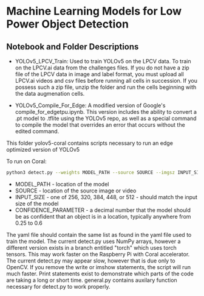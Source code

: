 # Machine Learning Models for Low Power Object Detection

## Notebook and Folder Descriptions
- YOLOv5_LPCV_Train: Used to train YOLOv5 on the LPCV data. To train on the LPCV.ai data from the challenges files. If you do not have a zip file of the LPCV data in image and label format, you must upload all LPCV.ai videos and csv files before running all cells in succession. If you possess such a zip file, unzip the folder and run the cells beginning with the data augmenation cells.

- YOLOv5_Compile_For_Edge: A modified version of Google's compile_for_edgetpu.ipynb. This version includes the ability to convert a .pt model to .tflite using the YOLOv5 repo, as well as a special command to compile the model that overrides an error that occurs without the edited command.

This folder yolov5-coral contains scripts necessary to run an edge optimized version of YOLOv5

To run on Coral: 
  ```bash
  python3 detect.py --weights MODEL_PATH --source SOURCE --imgsz INPUT_SIZE --data DATASET_YAML --conf CONFIDENCE_PARAMETER
  ```
  
   - MODEL_PATH - location of the model
   - SOURCE - location of the source image or video
   - INPUT_SIZE - one of 256, 320, 384, 448, or 512 - should match the input size of the model
   - CONFIDENCE_PARAMETER - a decimal number that the model should be as confident that an object is in a location, typically anywhere from 0.25 to 0.6

The yaml file should contain the same list as found in the yaml file used to train the model. The current detect.py uses NumPy arrays, however a different version exists in a branch entitled "torch" which uses torch tensors. This may work faster on the Raspberry Pi with Coral accelerator. The current detect.py may appear slow, however that is due only to OpenCV. If you remove the write or imshow statements, the script will run much faster. Print statements exist to demonstrate which parts of the code are taking a long or short time. general.py contains auxilary function necessary for detect.py to work properly.
